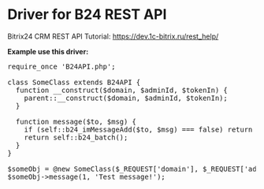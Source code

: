 # Driver for B24 REST API

Bitrix24 CRM REST API Tutorial: https://dev.1c-bitrix.ru/rest_help/

<b>Example use this driver:</b>

<pre>require_once 'B24API.php';

class SomeClass extends B24API {
  function __construct($domain, $adminId, $tokenIn) {
    parent::__construct($domain, $adminId, $tokenIn);
  }

  function message($to, $msg) {
    if (self::b24_imMessageAdd($to, $msg) === false) return false;
    return self::b24_batch();
  }
}

$someObj = @new SomeClass($_REQUEST['domain'], $_REQUEST['adminId'], $_REQUEST['tokenIn']);
$someObj->message(1, 'Test message!');</pre>
